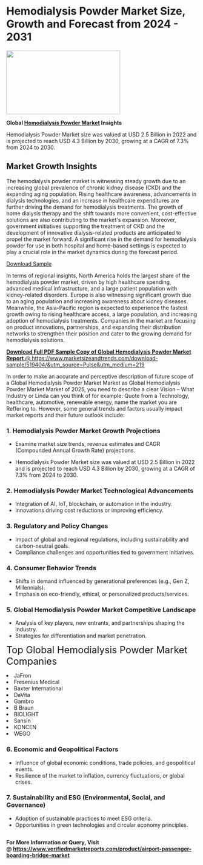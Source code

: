 <H1>Hemodialysis Powder Market Size, Growth and Forecast from 2024 - 2031</H1><img class="aligncenter size-medium wp-image-584254" src="https://thirdeyenews.in/wp-content/uploads/2024/09/Global-Market-Research-300x168.jpeg" alt="" width="300" height="168" /><p><strong>Global&nbsp;<a href="https://www.marketsizeandtrends.com/download-sample/519404/&amp;utm_source=Pulse&amp;utm_medium=219">Hemodialysis Powder Market</a> Insights</strong></p><p>Hemodialysis Powder Market size was valued at USD 2.5 Billion in 2022 and is projected to reach USD 4.3 Billion by 2030, growing at a CAGR of 7.3% from 2024 to 2030.</p><p><h2>Market Growth Insights</h2> <p>The hemodialysis powder market is witnessing steady growth due to an increasing global prevalence of chronic kidney disease (CKD) and the expanding aging population. Rising healthcare awareness, advancements in dialysis technologies, and an increase in healthcare expenditures are further driving the demand for hemodialysis treatments. The growth of home dialysis therapy and the shift towards more convenient, cost-effective solutions are also contributing to the market's expansion. Moreover, government initiatives supporting the treatment of CKD and the development of innovative dialysis-related products are anticipated to propel the market forward. A significant rise in the demand for hemodialysis powder for use in both hospital and home-based settings is expected to play a crucial role in the market dynamics during the forecast period.</p> <p><a href="#">Download Sample</a></p> <p>In terms of regional insights, North America holds the largest share of the hemodialysis powder market, driven by high healthcare spending, advanced medical infrastructure, and a large patient population with kidney-related disorders. Europe is also witnessing significant growth due to an aging population and increasing awareness about kidney diseases. Meanwhile, the Asia-Pacific region is expected to experience the fastest growth owing to rising healthcare access, a large population, and increasing adoption of hemodialysis treatments. Companies in the market are focusing on product innovations, partnerships, and expanding their distribution networks to strengthen their position and cater to the growing demand for hemodialysis solutions.</p> <p><a href="#"></p><p><span class=""><strong>Download Full PDF Sample Copy of Global Hemodialysis Powder Market Report</strong> @ <a href="https://www.marketsizeandtrends.com/download-sample/519404/&amp;utm_source=Pulse&amp;utm_medium=219" target="_blank">https://www.marketsizeandtrends.com/download-sample/519404/&amp;utm_source=Pulse&amp;utm_medium=219</a></span></p><p>In order to make an accurate and perceptive description of future scope of a Global&nbsp;Hemodialysis Powder Market Market as Global&nbsp;Hemodialysis Powder Market Market of 2025, you need to describe a clear Vision &ndash; What Industry or Linda can you think of for example: Quote from a Technology, healthcare, automotive, renewable energy, name the market you are Reffering to. However, some general trends and factors usually impact market reports and their future outlook include:</p><h3>1.&nbsp;<strong>Hemodialysis Powder Market Growth Projections</strong></h3><ul><li>Examine market size trends, revenue estimates and CAGR (Compounded Annual Growth Rate) projections.</li><li><p>Hemodialysis Powder Market size was valued at USD 2.5 Billion in 2022 and is projected to reach USD 4.3 Billion by 2030, growing at a CAGR of 7.3% from 2024 to 2030.</p></li></ul><h3>2.&nbsp;<strong>Hemodialysis Powder Market Technological Advancements</strong></h3><ul><li>Integration of AI, IoT, blockchain, or automation in the industry.</li><li>Innovations driving cost reductions or improving efficiency.</li></ul><h3>3.&nbsp;<strong>Regulatory and Policy Changes</strong></h3><ul><li>Impact of global and regional regulations, including sustainability and carbon-neutral goals.</li><li>Compliance challenges and opportunities tied to government initiatives.</li></ul><h3>4.&nbsp;<strong>Consumer Behavior Trends</strong></h3><ul><li>Shifts in demand influenced by generational preferences (e.g., Gen Z, Millennials).</li><li>Emphasis on eco-friendly, ethical, or personalized products/services.</li></ul><h3>5.&nbsp;<strong>Global Hemodialysis Powder Market Competitive Landscape</strong></h3><ul><li>Analysis of key players, new entrants, and partnerships shaping the industry.</li><li>Strategies for differentiation and market penetration.</li></ul><p data-pm-slice="1 1 []"><span style="color: inherit; font-family: inherit; font-size: 25px;">Top Global Hemodialysis Powder Market Companies</span></p><div class="" data-test-id=""><p><li>JaFron</li><li> Fresenius Medical</li><li> Baxter International</li><li> DaVita</li><li> Gambro</li><li> B Braun</li><li> BIOLIGHT</li><li> Sansin</li><li> KONCEN</li><li> WEGO</li></p></div><h3>6.&nbsp;<strong>Economic and Geopolitical Factors</strong></h3><ul><li>Influence of global economic conditions, trade policies, and geopolitical events.</li><li>Resilience of the market to inflation, currency fluctuations, or global crises.</li></ul><h3>7.&nbsp;<strong>Sustainability and ESG (Environmental, Social, and Governance)</strong></h3><ul><li>Adoption of sustainable practices to meet ESG criteria.</li><li>Opportunities in green technologies and circular economy principles.</li></ul><h2><strong style="font-size: 14px;">For More Information or Query, Visit @&nbsp;</strong><a style="background-color: #ffffff; font-size: 14px;" href="https://www.marketsizeandtrends.com/report/hemodialysis-powder-market/" target="_blank">https://www.verifiedmarketreports.com/product/airport-passenger-boarding-bridge-market</a></h2>
